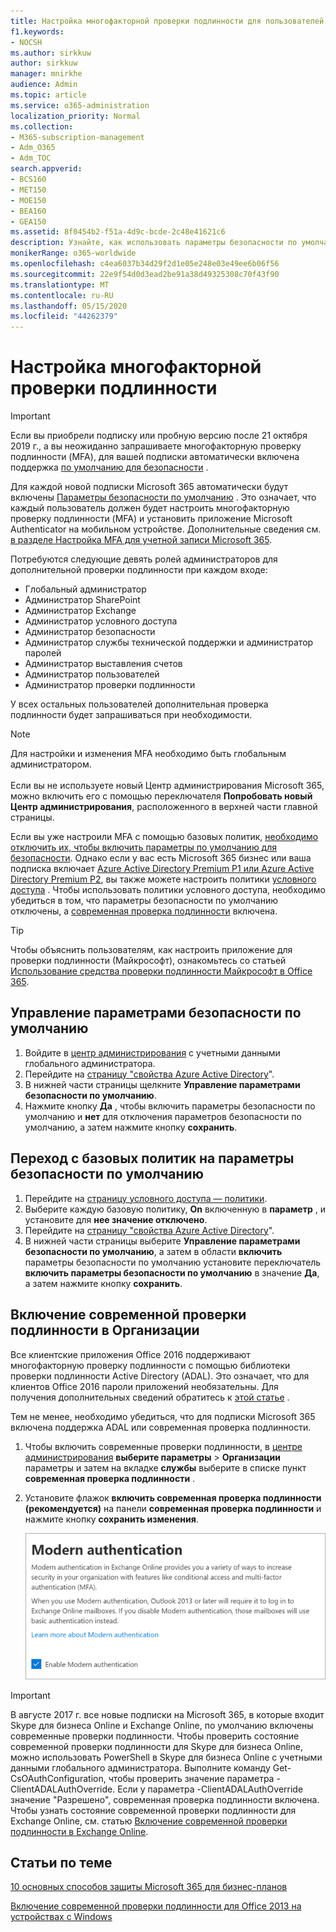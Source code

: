 ```yaml
---
title: Настройка многофакторной проверки подлинности для пользователей
f1.keywords:
- NOCSH
ms.author: sirkkuw
author: sirkkuw
manager: mnirkhe
audience: Admin
ms.topic: article
ms.service: o365-administration
localization_priority: Normal
ms.collection:
- M365-subscription-management
- Adm_O365
- Adm_TOC
search.appverid:
- BCS160
- MET150
- MOE150
- BEA160
- GEA150
ms.assetid: 8f0454b2-f51a-4d9c-bcde-2c48e41621c6
description: Узнайте, как использовать параметры безопасности по умолчанию для настройки многофакторной проверки подлинности для пользователей.
monikerRange: o365-worldwide
ms.openlocfilehash: c4ea6037b34d29f2d1e05e248e03e49ee6b06f56
ms.sourcegitcommit: 22e9f54d0d3ead2be91a38d49325308c70f43f90
ms.translationtype: MT
ms.contentlocale: ru-RU
ms.lasthandoff: 05/15/2020
ms.locfileid: "44262379"
---
```

# <a name="set-up-multi-factor-authentication"></a>Настройка многофакторной проверки подлинности
  
> [!IMPORTANT]
> Если вы приобрели подписку или пробную версию после 21 октября 2019 г., а вы неожиданно запрашиваете многофакторную проверку подлинности (MFA), для вашей подписки автоматически включена поддержка [по умолчанию для безопасности](https://docs.microsoft.com/azure/active-directory/fundamentals/concept-fundamentals-security-defaults) .

Для каждой новой подписки Microsoft 365 автоматически будут включены [Параметры безопасности по умолчанию](https://docs.microsoft.com/azure/active-directory/fundamentals/concept-fundamentals-security-defaults) . Это означает, что каждый пользователь должен будет настроить многофакторную проверку подлинности (MFA) и установить приложение Microsoft Authenticator на мобильном устройстве. Дополнительные сведения см. [в разделе Настройка MFA для учетной записи Microsoft 365](https://support.office.com/article/ace1d096-61e5-449b-a875-58eb3d74de14).

Потребуются следующие девять ролей администраторов для дополнительной проверки подлинности при каждом входе:

- Глобальный администратор
- Администратор SharePoint
- Администратор Exchange
- Администратор условного доступа
- Администратор безопасности
- Администратор службы технической поддержки и администратор паролей
- Администратор выставления счетов
- Администратор пользователей
- Администратор проверки подлинности

У всех остальных пользователей дополнительная проверка подлинности будет запрашиваться при необходимости.

> [!NOTE]
> Для настройки и изменения MFA необходимо быть глобальным администратором. <br><br>
> Если вы не используете новый Центр администрирования Microsoft 365, можно включить его с помощью переключателя **Попробовать новый Центр администрирования**, расположенного в верхней части главной страницы.

Если вы уже настроили MFA с помощью базовых политик, [необходимо отключить их, чтобы включить параметры по умолчанию для безопасности](#move-from-baseline-policies-to-security-defaults). Однако если у вас есть Microsoft 365 бизнес или ваша подписка включает [Azure Active Directory Premium P1 или Azure Active Directory Premium P2](https://azure.microsoft.com/pricing/details/active-directory/), вы также можете настроить политики [условного доступа](https://docs.microsoft.com/azure/active-directory/conditional-access/overview) . Чтобы использовать политики условного доступа, необходимо убедиться в том, что параметры безопасности по умолчанию отключены, а [современная проверка подлинности](#enable-modern-authentication-for-your-organization) включена.

> [!TIP]
> Чтобы объяснить пользователям, как настроить приложение для проверки подлинности (Майкрософт), ознакомьтесь со статьей [Использование средства проверки подлинности Майкрософт в Office 365](https://support.office.com/article/use-microsoft-authenticator-with-office-365-1412611f-ad8d-43ab-807c-7965e5155411).

## <a name="manage-security-defaults"></a>Управление параметрами безопасности по умолчанию

1. Войдите в [центр администрирования](https://go.microsoft.com/fwlink/p/?linkid=834822) с учетными данными глобального администратора.
2. Перейдите на [страницу "свойства Azure Active Directory](https://portal.azure.com/#blade/Microsoft_AAD_IAM/ActiveDirectoryMenuBlade/Properties)".
3. В нижней части страницы щелкните **Управление параметрами безопасности по умолчанию**.
4. Нажмите кнопку **Да** , чтобы включить параметры безопасности по умолчанию и **нет** для отключения параметров безопасности по умолчанию, а затем нажмите кнопку **сохранить**.

## <a name="move-from-baseline-policies-to-security-defaults"></a>Переход с базовых политик на параметры безопасности по умолчанию

1. Перейдите на [страницу условного доступа — политики](https://portal.azure.com/#blade/Microsoft_AAD_IAM/ConditionalAccessBlade/Policies).
2. Выберите каждую базовую политику, **On** включенную в **параметр** , и установите для **нее значение отключено**.
3. Перейдите на [страницу "свойства Azure Active Directory](https://portal.azure.com/#blade/Microsoft_AAD_IAM/ActiveDirectoryMenuBlade/Properties)".
4. В нижней части страницы выберите **Управление параметрами безопасности по умолчанию**, а затем в области **включить** параметры безопасности по умолчанию установите переключатель **включить параметры безопасности по умолчанию** в значение **Да**, а затем нажмите кнопку **сохранить**. 

## <a name="enable-modern-authentication-for-your-organization"></a>Включение современной проверки подлинности в Организации

Все клиентские приложения Office 2016 поддерживают многофакторную проверку подлинности с помощью библиотеки проверки подлинности Active Directory (ADAL). Это означает, что для клиентов Office 2016 пароли приложений необязательны. Для получения дополнительных сведений обратитесь к [этой статье](https://docs.microsoft.com/azure/active-directory/authentication/howto-mfa-mfasettings#app-passwords) .

Тем не менее, необходимо убедиться, что для подписки Microsoft 365 включена поддержка ADAL или современная проверка подлинности.

1. Чтобы включить современные проверки подлинности, в [центре администрирования](https://go.microsoft.com/fwlink/p/?linkid=834822) **выберите параметры** \> **Организации** параметры и затем на вкладке **службы** выберите в списке пункт **современная проверка подлинности** .

2. Установите флажок **включить современная проверка подлинности (рекомендуется)** на панели **современная проверка подлинности** и нажмите кнопку **сохранить изменения**. 

    ![Область "Современная проверка подлинности" с установленным флажком включения.](../../media/enablemodernauth.png)
    
> [!IMPORTANT]
> В августе 2017 г. все новые подписки на Microsoft 365, в которые входит Skype для бизнеса Online и Exchange Online, по умолчанию включены современные проверки подлинности. Чтобы проверить состояние современной проверки подлинности для Skype для бизнеса Online, можно использовать PowerShell в Skype для бизнеса Online с учетными данными глобального администратора. Выполните команду Get-CsOAuthConfiguration, чтобы проверить значение параметра -ClientADALAuthOverride. Если у параметра -ClientADALAuthOverride значение "Разрешено", современная проверка подлинности включена.
Чтобы узнать состояние современной проверки подлинности для Exchange Online, см. статью [Включение современной проверки подлинности в Exchange Online](https://docs.microsoft.com/exchange/clients-and-mobile-in-exchange-online/enable-or-disable-modern-authentication-in-exchange-online).

## <a name="related-articles"></a>Статьи по теме

[10 основных способов защиты Microsoft 365 для бизнес-планов](secure-your-business-data.md)

[Включение современной проверки подлинности для Office 2013 на устройствах с Windows](enable-modern-authentication.md)
